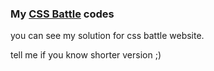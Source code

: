 ### My <a href="https://cssbattle.dev/">CSS Battle</a> codes

you can see my solution for css battle website.

tell me if you know shorter version ;)
